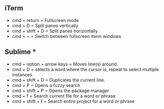 ## iTerm
- cmd + return = Fullscreen mode
- cmd + D = Split panes vertically
- cmd + shift + D = Split panes horizontally
- cmd + ~ = Switch between fullscreen iterm windows




## Sublime <a name="sublime">*</a>
- cmd + option + arrow keys =  Moves line(s) around.
- cmd + D =  selects a word where the cursor is, repeat to select multiple instances.
- cmd + shift + D = Duplicates the current line.
- cmd + P = Opens a fuzzy search
- cmd + shift + P = Opens the package manager
- cmd + f = Search current file for a word or phrase
- cmd + shift + f = Search entire project for a word or phrase
